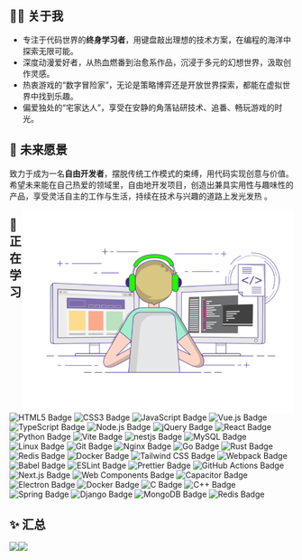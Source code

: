 ## 👨‍💻 关于我
- 专注于代码世界的**终身学习者**，用键盘敲出理想的技术方案，在编程的海洋中探索无限可能。
- 深度动漫爱好者，从热血燃番到治愈系作品，沉浸于多元的幻想世界，汲取创作灵感。
- 热衷游戏的“数字冒险家”，无论是策略博弈还是开放世界探索，都能在虚拟世界中找到乐趣。
- 偏爱独处的“宅家达人”，享受在安静的角落钻研技术、追番、畅玩游戏的时光。

## 🌟 未来愿景
致力于成为一名**自由开发者**，摆脱传统工作模式的束缚，用代码实现创意与价值。希望未来能在自己热爱的领域里，自由地开发项目，创造出兼具实用性与趣味性的产品，享受灵活自主的工作与生活，持续在技术与兴趣的道路上发光发热 。 

<!---
huruiyi/huruiyi is a ✨ special ✨ repository because its `README.md` (this file) appears on your GitHub profile.
You can click the Preview link to take a look at your changes.
--->

<img align="right" top='60' alt="GIF" src="https://raw.githubusercontent.com/devSouvik/devSouvik/master/gif3.gif" width="480"/>

##  💪 正在学习

![HTML5 Badge](https://img.shields.io/badge/HTML5-E34F26?logo=html5&logoColor=fff&style=flat)
![CSS3 Badge](https://img.shields.io/badge/CSS3-1572B6?logo=css3&logoColor=fff&style=flat)
![JavaScript Badge](https://img.shields.io/badge/JavaScript-F7DF1E?logo=javascript&logoColor=000&style=flat)
![Vue.js Badge](https://img.shields.io/badge/Vue.js-4FC08D?logo=vuedotjs&logoColor=fff&style=flat)
![TypeScript Badge](https://img.shields.io/badge/TypeScript-3178C6?logo=typescript&logoColor=fff&style=flat)
![Node.js Badge](https://img.shields.io/badge/Node.js-393?logo=nodedotjs&logoColor=fff&style=flat)
![jQuery Badge](https://img.shields.io/badge/jQuery-0769AD?logo=jquery&logoColor=fff&style=flat)
![React Badge](https://img.shields.io/badge/React-61DAFB?logo=react&logoColor=000&style=flat)
![Python Badge](https://img.shields.io/badge/Python-3776AB?logo=python&logoColor=fff&style=flat)
![Vite Badge](https://img.shields.io/badge/Vite-646CFF?logo=vite&logoColor=fff&style=flat)
![nestjs Badge](https://img.shields.io/badge/NestJS-E0234E?logo=nestjs&logoColor=fff&style=flat)
![MySQL Badge](https://img.shields.io/badge/MySQL-4479A1?logo=mysql&logoColor=fff&style=flat)
![Linux Badge](https://img.shields.io/badge/Linux-FCC624?logo=linux&logoColor=000&style=flat)
![Git Badge](https://img.shields.io/badge/Git-F05032?logo=git&logoColor=fff&style=flat)
![Nginx Badge](https://img.shields.io/badge/Nginx-009639?logo=nginx&logoColor=fff&style=flat)
![Go Badge](https://img.shields.io/badge/Go-00ADD8?logo=go&logoColor=fff&style=flat)
![Rust Badge](https://img.shields.io/badge/Rust-000000?logo=rust&logoColor=fff&style=flat)
![Redis Badge](https://img.shields.io/badge/Redis-DC382D?logo=redis&logoColor=fff&style=flat)
![Docker Badge](https://img.shields.io/badge/Docker-2496ED?logo=docker&logoColor=fff&style=flat)
![Tailwind CSS Badge](https://img.shields.io/badge/Tailwind_CSS-06B6D4?logo=tailwindcss&logoColor=fff&style=flat)
![Webpack Badge](https://img.shields.io/badge/Webpack-8DD6F9?logo=webpack&logoColor=000&style=flat)
![Babel Badge](https://img.shields.io/badge/Babel-F9DC3E?logo=babel&logoColor=000&style=flat)
![ESLint Badge](https://img.shields.io/badge/ESLint-4B32C3?logo=eslint&logoColor=fff&style=flat)
![Prettier Badge](https://img.shields.io/badge/Prettier-F7B93E?logo=prettier&logoColor=000&style=flat)
![GitHub Actions Badge](https://img.shields.io/badge/GitHub_Actions-2088FF?logo=githubactions&logoColor=fff&style=flat)
![Next.js Badge](https://img.shields.io/badge/Next.js-000000?logo=nextdotjs&logoColor=fff&style=flat)
![Web Components Badge](https://img.shields.io/badge/Web%20Components-29ABE2?logo=webcomponentsdotorg&logoColor=fff&style=flat)
![Capacitor Badge](https://img.shields.io/badge/Capacitor-119EFF?logo=capacitor&logoColor=fff&style=flat)
![Electron Badge](https://img.shields.io/badge/Electron-47848F?logo=electron&logoColor=fff&style=flat)
![Docker Badge](https://img.shields.io/badge/Docker-2496ED?logo=docker&logoColor=fff&style=flat)
![C Badge](https://img.shields.io/badge/C-A8B9CC?logo=c&logoColor=fff&style=flat)
![C++ Badge](https://img.shields.io/badge/C%2B%2B-00599C?logo=cplusplus&logoColor=fff&style=flat)
![Spring Badge](https://img.shields.io/badge/Spring-6DB33F?logo=spring&logoColor=fff&style=flat)
![Django Badge](https://img.shields.io/badge/Django-092E20?logo=django&logoColor=fff&style=flat)
![MongoDB Badge](https://img.shields.io/badge/MongoDB-47A248?logo=mongodb&logoColor=fff&style=flat)
![Redis Badge](https://img.shields.io/badge/Redis-DC382D?logo=redis&logoColor=fff&style=flat)

## ✨ 汇总 

<img align="" height="137px" src="https://github-readme-stats.vercel.app/api?username=huruiyi&hide_title=true&hide_border=true&show_icons=true&include_all_commits=true&line_height=21&bg_color=0,EC6C6C,FFD479,FFFC79,73FA79&theme=graywhite&locale=cn" /><img align="" height="137px" src="https://github-readme-stats.vercel.app/api/top-langs/?username=huruiyi&hide_title=true&hide_border=true&layout=compact&bg_color=0,73FA79,73FDFF,D783FF&theme=graywhite&locale=cn" />



